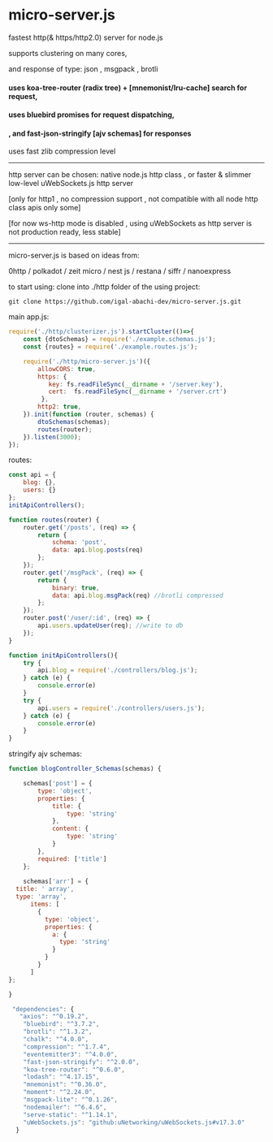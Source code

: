 # micro-server.js
fastest http(&amp; https/http2.0) server for node.js

supports clustering on many cores, 

and response of type: json , msgpack , brotli

#### uses koa-tree-router (radix tree) + [mnemonist/lru-cache] search for request,

#### uses bluebird promises for request dispatching,

####  , and fast-json-stringify [ajv schemas] for responses

uses fast zlib compression level
___

http server can be chosen: native node.js http class , or faster & slimmer low-level uWebSockets.js http server

[only for http1 , no compression support , not compatible with all node http class apis only some]

[for now ws-http mode is disabled , using uWebSockets as http server is not production ready, less stable]

___

micro-server.js is based on ideas from: 

0http / polkadot / zeit micro / nest js / restana / siffr / nanoexpress

to start using: 
clone into ./http folder of the using project:
```
git clone https://github.com/igal-abachi-dev/micro-server.js.git
```

main app.js:
```javascript
require('./http/clusterizer.js').startCluster(()=>{
    const {dtoSchemas} = require('./example.schemas.js');
    const {routes} = require('./example.routes.js');

    require('./http/micro-server.js')({
        allowCORS: true,
        https: {
           key: fs.readFileSync(__dirname + '/server.key'),
           cert:  fs.readFileSync(__dirname + '/server.crt')
         },
        http2: true,
    }).init(function (router, schemas) {
        dtoSchemas(schemas);
        routes(router);
    }).listen(3000);
});
```

routes:
```javascript
const api = {
    blog: {},
    users: {}
};
initApiControllers();

function routes(router) {
    router.get('/posts', (req) => {
        return {
            schema: 'post',
            data: api.blog.posts(req)
        };
    });
    router.get('/msgPack', (req) => {
        return {
            binary: true,
            data: api.blog.msgPack(req) //brotli compressed
        };
    });
    router.post('/user/:id', (req) => {
        api.users.updateUser(req); //write to db
    });
}

function initApiControllers(){
    try {
        api.blog = require('./controllers/blog.js');
    } catch (e) {
        console.error(e)
    }
    try {
        api.users = require('./controllers/users.js');
    } catch (e) {
        console.error(e)
    }
}

```

stringify ajv schemas:
```javascript
function blogController_Schemas(schemas) {

    schemas['post'] = {
        type: 'object',
        properties: {
            title: {
                type: 'string'
            },
            content: {
                type: 'string'
            }
        },
        required: ['title']
    };
    
    schemas['arr'] = {
  title: ' array',
  type: 'array',
      items: [
        {
          type: 'object',
          properties: {
            a: {
              type: 'string'
            }
          }
        }
      ]
};

}

```

```javascript
 "dependencies": {
   "axios": "^0.19.2",
    "bluebird": "^3.7.2",
    "brotli": "^1.3.2",
    "chalk": "^4.0.0",
    "compression": "^1.7.4",
    "eventemitter3": "^4.0.0",
    "fast-json-stringify": "^2.0.0",
    "koa-tree-router": "^0.6.0",
    "lodash": "^4.17.15",
    "mnemonist": "^0.36.0",
    "moment": "^2.24.0",
    "msgpack-lite": "^0.1.26",
    "nodemailer": "^6.4.6",
    "serve-static": "^1.14.1",
    "uWebSockets.js": "github:uNetworking/uWebSockets.js#v17.3.0"
  }
```
